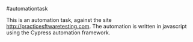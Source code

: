 ﻿#automationtask

This is an automation task, against the site http://practicesftwaretesting.com. The automation is written in javascript using the Cypress automation framework.
